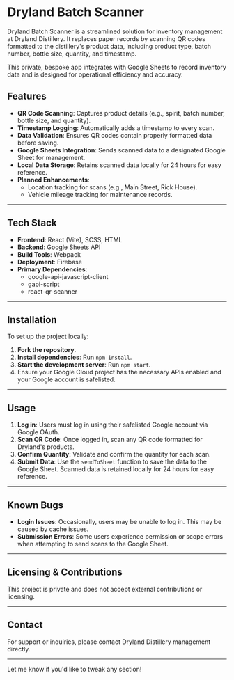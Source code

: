 # Dryland Batch Scanner

Dryland Batch Scanner is a streamlined solution for inventory management at Dryland Distillery. It replaces paper records by scanning QR codes formatted to the distillery's product data, including product type, batch number, bottle size, quantity, and timestamp. 

This private, bespoke app integrates with Google Sheets to record inventory data and is designed for operational efficiency and accuracy.

## Features

- **QR Code Scanning**: Captures product details (e.g., spirit, batch number, bottle size, and quantity).  
- **Timestamp Logging**: Automatically adds a timestamp to every scan.  
- **Data Validation**: Ensures QR codes contain properly formatted data before saving.  
- **Google Sheets Integration**: Sends scanned data to a designated Google Sheet for management.  
- **Local Data Storage**: Retains scanned data locally for 24 hours for easy reference.  
- **Planned Enhancements**:  
  - Location tracking for scans (e.g., Main Street, Rick House).  
  - Vehicle mileage tracking for maintenance records.

---

## Tech Stack

- **Frontend**: React (Vite), SCSS, HTML  
- **Backend**: Google Sheets API  
- **Build Tools**: Webpack  
- **Deployment**: Firebase  
- **Primary Dependencies**:
  - google-api-javascript-client
  - gapi-script
  - react-qr-scanner

---

## Installation

To set up the project locally:

1. **Fork the repository**.  
2. **Install dependencies**: Run `npm install`.  
3. **Start the development server**: Run `npm start`.  
4. Ensure your Google Cloud project has the necessary APIs enabled and your Google account is safelisted.

---

## Usage

1. **Log in**: Users must log in using their safelisted Google account via Google OAuth.  
2. **Scan QR Code**: Once logged in, scan any QR code formatted for Dryland's products.  
3. **Confirm Quantity**: Validate and confirm the quantity for each scan.  
4. **Submit Data**: Use the `sendToSheet` function to save the data to the Google Sheet. Scanned data is retained locally for 24 hours for easy reference.

---

## Known Bugs

- **Login Issues**: Occasionally, users may be unable to log in. This may be caused by cache issues.  
- **Submission Errors**: Some users experience permission or scope errors when attempting to send scans to the Google Sheet.  

---

## Licensing & Contributions

This project is private and does not accept external contributions or licensing.

---

## Contact

For support or inquiries, please contact Dryland Distillery management directly.

---

Let me know if you'd like to tweak any section!
<!-- ## Prerequisites

Before you begin, ensure you have met the following requirements:

- You have a `Node.js` environment installed.
- You have access to `Google Sheets API` and `Firebase`. -->
